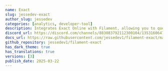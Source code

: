 ```yaml
---
name: Exact
slug: jessedev-exact
author_slug: jessedev
categories: [analytics, developer-tool]
description: Integrates Exact Online with Filament, allowing you to queue jobs and manage them within your app.
discord_url: https://discord.com/channels/883083792112300104/1353160647340326933
docs_url: https://raw.githubusercontent.com/jessedev1/filament-exact/master/README.md
github_repository: jessedev1/filament-exact
has_dark_theme: true
has_translations: true
versions: [3]
publish_date: 2025-03-22
---
```

